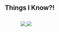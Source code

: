 

<div id="user-content-toc">
  <ul align="center">
    <summary><h2 style="display: inline-block">Things I Know?!  </h2></summary>
  </ul>
</div>
<p align="center">
  <a href="https://skillicons.dev">
    <img src="https://skillicons.dev/icons?i=c,cpp,cs,html,css,js,ts,docker,git,kubernetes,mongodb,postman"  />
    <img src="https://skillicons.dev/icons?i=aws,java,mysql,nodejs,py,tensorflow,pytorch,linux,github,githubactions,react,threejs" />
  </a>
</p>

